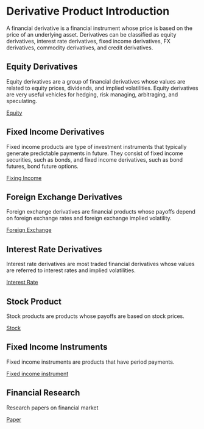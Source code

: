 # Derivative Product Introduction

A financial derivative is a financial instrument whose price is based on the price of an underlying asset. Derivatives can be classified as equity derivatives,
interest rate derivatives, fixed income derivatives, FX derivatives, commodity derivatives, and credit derivatives.

## Equity Derivatives

Equity derivatives are a group of financial derivatives whose values are related to equity prices, dividends, and implied volatilities. Equity derivatives are
very useful vehicles for hedging, risk managing, arbitraging, and speculating.

[Equity](./equity.md)



## Fixed Income Derivatives

Fixed income products are type of investment instruments that typically generate predictable payments in future. They consist of fixed income securities, such as
bonds, and fixed income derivatives, such as bond futures, bond future options.

[Fixing Income](./fixedIncome.md)



## Foreign Exchange Derivatives

Foreign exchange derivatives are financial products whose payoffs depend on foreign exchange rates and foreign exchange implied volatility.

[Foreign Exchange](./fx.md)



## Interest Rate Derivatives

Interest rate derivatives are most traded financial derivatives whose values are referred to interest rates and implied volatilities.

[Interest Rate](./ir.md)



## Stock Product

Stock products are products whose payoffs are based on stock prices.

[Stock](./stock.md)



## Fixed Income Instruments

Fixed income instruments are products that have period payments.

[Fixed income instrument](./fiInstrument.md)



## Financial Research

Research papers on financial market

[Paper](./paper.md)